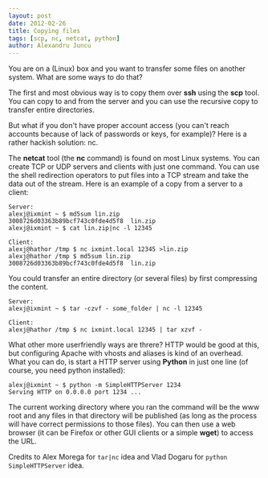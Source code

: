 ```yaml
---
layout: post
date: 2012-02-26
title: Copying files
tags: [scp, nc, netcat, python]
author: Alexandru Juncu
---
```


You are on a (Linux) box and you want to transfer some files on another
system. What are some ways to do that?

The first and most obvious way is to copy them over **ssh** using the
**scp** tool. You can copy to and from the server and you can use the
recursive copy to transfer entire directories.

But what if you don't have proper account access (you can't reach accounts
because of lack of passwords or keys, for example)? Here is a rather hackish
solution: nc.

The **netcat** tool (the **nc** command) is found on most Linux systems.
You can create TCP or UDP servers and clients with just one command. You
can use the shell redirection operators to put files into a TCP stream and
take the data out of the stream. Here is an example of a copy from a server
to a client:
	
	Server:
	alexj@ixmint ~ $ md5sum lin.zip
	3008726d03363b89bcf743c0fde4d5f8  lin.zip
	alexj@ixmint ~ $ cat lin.zip|nc -l 12345

	Client:
	alexj@hathor /tmp $ nc ixmint.local 12345 >lin.zip
	alexj@hathor /tmp $ md5sum lin.zip
	3008726d03363b89bcf743c0fde4d5f8  lin.zip

You could transfer an entire directory (or several files) by first
compressing the content.

	Server:
	alexj@ixmint ~ $ tar -czvf - some_folder | nc -l 12345

	Client:
	alexj@hathor /tmp $ nc ixmint.local 12345 | tar xzvf -


What other more userfriendly ways are threre? HTTP
would be good at this, but configuring Apache with vhosts and aliases is
kind of an overhead. What you can do, is start a HTTP server using
**Python** in just one line (of course, you need python installed):

	alexj@ixmint ~ $ python -m SimpleHTTPServer 1234
	Serving HTTP on 0.0.0.0 port 1234 ...

The current working directory where you ran the command will be the www
root and any files in that directory will be published (as long as the
process will have correct permissions to those files). You can then use a
web browser (it can be Firefox or other GUI clients or a simple **wget**)
to access the URL.

Credits to Alex Morega for ``tar|nc`` idea and Vlad Dogaru for ``python
SimpleHTTPServer`` idea.

